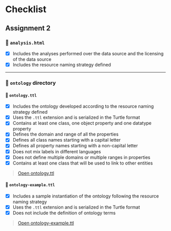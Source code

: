 # Checklist
## Assignment 2
### 📄 `analysis.html`
- [x] Includes the analyses performed over the data source and the licensing of the data source
- [x] Includes the resource naming strategy defined

---

### 📁 `ontology` directory

#### 📄 `ontology.ttl`
- [x] Includes the ontology developed according to the resource naming strategy defined
- [x] Uses the `.ttl` extension and is serialized in the Turtle format
- [x] Contains at least one class, one object property and one datatype property
- [x] Defines the domain and range of all the properties
- [x] Defines all class names starting with a capital letter
- [x] Defines all property names starting with a non-capital letter
- [x] Does not mix labels in different languages
- [x] Does not define multiple domains or multiple ranges in properties
- [x] Contains at least one class that will be used to link to other entities
> [Open ontology.ttl](./ontology/ontology.ttl)

#### 📄 `ontology-example.ttl`
- [x] Includes a sample instantiation of the ontology following the resource naming strategy
- [x] Uses the `.ttl` extension and is serialized in the Turtle format
- [x] Does not include the definition of ontology terms
> [Open ontology-example.ttl](./ontology/ontology-example.ttl)
